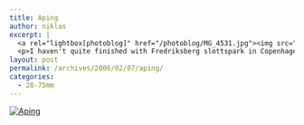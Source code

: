 ```yaml
---
title: Aping
author: niklas
excerpt: |
  <a rel="lightbox[photoblog]" href="/photoblog/MG_4531.jpg"><img src="/photoblog/MG_4531.thumb.jpg" alt="Aping" title="Aping"/></a>
  <p>I haven't quite finished with Fredriksberg slottspark in Copenhagen. Over the fence I followed these two monkeys and got this nice shot of them. Shot at f/7.1 in 1/500 second with 400 ISO at 75mm (I should have brought a tele!)</p>
layout: post
permalink: /archives/2006/02/07/aping/
categories:
  - 28-75mm
---
```

<a rel="lightbox[photoblog]" href="/photoblog/MG_4531.jpg"><img src="/photoblog/MG_4531.sized.jpg" alt="Aping" title="Aping" /></a>